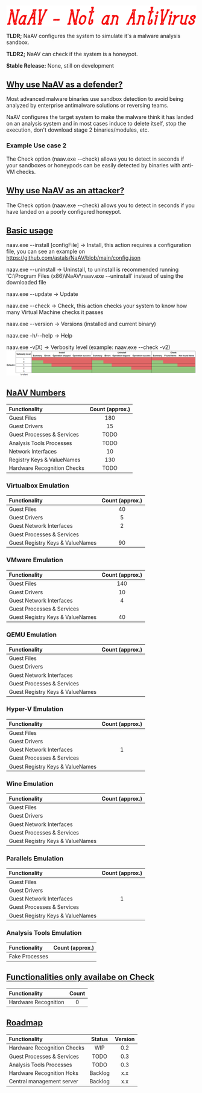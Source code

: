 <p align="center">
<img src="https://raw.githubusercontent.com/astals/NaAv/main/logo.png" />

**TLDR;** NaAV configures the system to simulate it's a malware analysis sandbox.

**TLDR2;** NaAV can check if the system is a honeypot.

**Stable Release:** None, still on development

## <ins>Why use NaAV as a defender?</ins>

Most advanced malware binaries use sandbox detection to avoid being analyzed by enterprise antimalware solutions or reversing teams.

NaAV configures the target system to make the malware think it has landed on an analysis system and in most cases induce to delete itself, stop the execution, don't download stage 2 binaries/modules, etc.

### Example Use case 2
The Check option (naav.exe --check) allows you to detect in seconds if your sandboxes or honeypods can be easily detected by binaries with anti-VM checks.

## <ins>Why use NaAV as an attacker?</ins>

The Check option (naav.exe --check) allows you to detect in seconds if you have landed on a poorly configured honeypot.

## <ins>Basic usage</ins>
naav.exe --install [configFile] -> Install, this action requires a configuration file, you can see an example on https://github.com/astals/NaAV/blob/main/config.json

naav.exe --uninstall -> Uninstall, to uninstall is recommended running 'C:\\Program Files (x86)\\NaAV\\naav.exe --uninstall' instead of using the downloaded file

naav.exe --update -> Update

naav.exe --check -> Check, this action checks your system to know how many Virtual Machine checks it passes

naav.exe --version -> Versions (installed and current binary)

naav.exe -h/--help -> Help

naav.exe -v[X] -> Verbosity level (example: naav.exe --check -v2)
<img src="https://raw.githubusercontent.com/astals/NaAv/main/vebosityLevels.png" />

## <ins>NaAV Numbers</ins>
|Functionality | Count (approx.) |
|:-------------|:-------------:|
| Guest Files | 180 |
| Guest Drivers | 15 |
| Guest Processes & Services | TODO |
| Analysis Tools Processes | TODO |
| Network Interfaces | 10 |
| Registry Keys & ValueNames | 130 |
| Hardware Recognition Checks | TODO |

### Virtualbox Emulation
|Functionality | Count (approx.) |
|:-------------|:-------------:|
| Guest Files | 40 |
| Guest Drivers | 5 |
| Guest Network Interfaces | 2 |
| Guest Processes & Services | |
| Guest Registry Keys & ValueNames | 90 |

### VMware Emulation
|Functionality | Count (approx.) |
|:-------------|:-------------:|
| Guest Files | 140 |
| Guest Drivers | 10 |
| Guest Network Interfaces | 4 |
| Guest Processes & Services| |
| Guest Registry Keys & ValueNames | 40 |

### QEMU Emulation
|Functionality | Count (approx.) |
|:-------------|:-------------:|
| Guest Files | |
| Guest Drivers | |
| Guest Network Interfaces | |
| Guest Processes & Services| |
| Guest Registry Keys & ValueNames | |

### Hyper-V Emulation
|Functionality | Count (approx.) |
|:-------------|:-------------:|
| Guest Files | |
| Guest Drivers | |
| Guest Network Interfaces | 1 |
| Guest Processes & Services| |
| Guest Registry Keys & ValueNames | |

### Wine Emulation
|Functionality | Count (approx.) |
|:-------------|:-------------:|
| Guest Files | |
| Guest Drivers | |
| Guest Network Interfaces | |
| Guest Processes & Services| |
| Guest Registry Keys & ValueNames | |

### Parallels Emulation
|Functionality | Count (approx.) |
|:-------------|:-------------:|
| Guest Files | |
| Guest Drivers | |
| Guest Network Interfaces | 1 |
| Guest Processes & Services| |
| Guest Registry Keys & ValueNames | |

### Analysis Tools Emulation
|Functionality | Count (approx.) |
|:-------------|:-------------:|
| Fake Processes | |



## <ins>Functionalities only availabe on Check</ins>

|Functionality | Count | 
|:-------------|:-------------:|
| Hardware Recognition | 0 |


## <ins>Roadmap</ins>

|Functionality | Status | Version | 
|:-------------|:-------------:|:-------------:|
| Hardware Recognition Checks | WIP | 0.2 |
| Guest Processes & Services | TODO | 0.3 |
| Analysis Tools Processes | TODO | 0.3 |
| Hardware Recognition Hoks | Backlog | x.x |
| Central management server | Backlog | x.x |